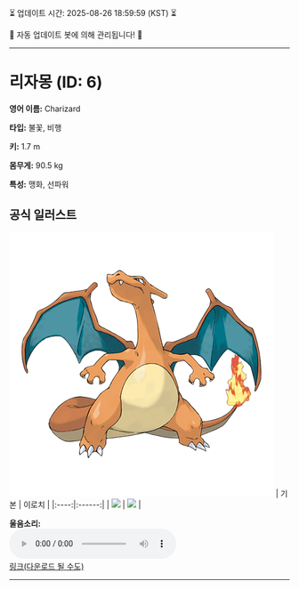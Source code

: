 
⏳ 업데이트 시간: 2025-08-26 18:59:59 (KST) ⏳

🤖 자동 업데이트 봇에 의해 관리됩니다! 🤖

---

# 리자몽 (ID: 6)
**영어 이름:** Charizard

**타입:** 불꽃, 비행

**키:** 1.7 m

**몸무게:** 90.5 kg

**특성:** 맹화, 선파워

## 공식 일러스트
![](https://raw.githubusercontent.com/PokeAPI/sprites/master/sprites/pokemon/other/official-artwork/6.png)
| 기본 | 이로치 |
|:----:|:------:|
| <img src="http://play.pokemonshowdown.com/sprites/ani/charizard.gif" width="200"> | <img src="http://play.pokemonshowdown.com/sprites/ani-shiny/charizard.gif" width="200"> |

**울음소리:**<br><audio controls src="https://raw.githubusercontent.com/PokeAPI/cries/main/cries/pokemon/latest/6.ogg"></audio><br> [링크(다운로드 될 수도)](https://raw.githubusercontent.com/PokeAPI/cries/main/cries/pokemon/latest/6.ogg)


---

